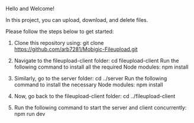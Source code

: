Hello and Welcome!


In this project, you can upload, download, and delete files.

Please follow the steps below to get started:

1. Clone this repository using:
git clone https://github.com/arb7281/Mobigic-Fileupload.git

2. Navigate to the fileupload-client folder:
   cd fileupload-client
   Run the following command to install all the required Node modules:
   npm install
   
3. Similarly, go to the server folder:
   cd ../server
   Run the following command to install the necessary Node modules:
   npm install
   
4. Now, go back to the fileupload-client folder:
   cd ../fileupload-client

5. Run the following command to start the server and client concurrently:
   npm run dev
